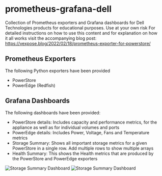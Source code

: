 # prometheus-grafana-dell
Collection of Prometheus exporters and Grafana dashboards for Dell Technologies products for educational purposes. Use at your own risk
For detailed instructions on how to use this content and for explanation on how it all works visit the accompanying blog post:
https://vexpose.blog/2022/02/18/prometheus-exporter-for-powerstore/


## Prometheus Exporters
The following Python exporters have been provided
- PowerStore
- PowerEdge (Redfish)

## Grafana Dashboards
The following dashboards have been provided:
- PowerStore details: Includes capacity and performance metrics, for the appliance as well as for individual volumes and ports
- PowerEdge details: Includes Power, Voltage, Fans and Temperature metrics
- Storage Summary: Shows all important storage metrics for a given PowerStore in a single row. Add multiple rows to show multiple arrays
- Health Summary: This shows the Health metrics that are produced by the PowerStore and PowerEdge exporters

![Storage Summary Dashboard](https://vexposeblog.files.wordpress.com/2022/02/storage-summary.png)
![Storage Summary Dashboard](https://vexposeblog.files.wordpress.com/2022/02/grafana-powerstore.png)

